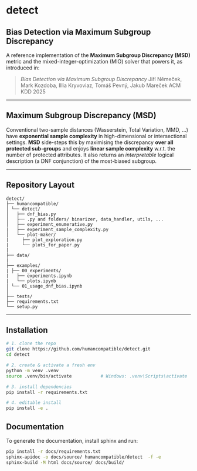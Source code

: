 # detect

## Bias Detection via Maximum Subgroup Discrepancy

A reference implementation of the **Maximum Subgroup Discrepancy (MSD)** metric and the mixed-integer-optimization (MIO) solver that powers it, as introduced in:

> _Bias Detection via Maximum Subgroup Discrepancy_
> Jiří Němeček, Mark Kozdoba, Illia Kryvoviaz, Tomáš Pevný, Jakub Mareček
> ACM KDD 2025

---

## Maximum Subgroup Discrepancy (MSD)

Conventional two-sample distances (Wasserstein, Total Variation, MMD, …) have **exponential sample complexity** in high-dimensional or intersectional settings.
**MSD** side-steps this by maximising the discrepancy **over all protected sub-groups** and enjoys **linear sample complexity** w.r.t. the number of protected attributes.
It also returns an _interpretable_ logical description (a DNF conjunction) of the most-biased subgroup.

---

## Repository Layout

    detect/
    ├── humancompatible/
    │ └── detect/
    │   ├── dnf_bias.py
    │   ├── .py and folders/ binarizer, data_handler, utils, ...
    │   ├── experiment_enumerative.py
    |   ├── experiment_sample_complexity.py
    │   └── plot-maker/
    |     ├── plot_exploration.py
    |     └── plots_for_paper.py
    |
    ├── data/
    |
    ├── examples/
    | ├── 00_experiments/
    |   ├── experiments.ipynb
    |   └── plots.ipynb
    │ └── 01_usage_dnf_bias.ipynb
    │
    ├── tests/
    ├── requirements.txt
    └── setup.py

---

## Installation

```bash
# 1. clone the repo
git clone https://github.com/humancompatible/detect.git
cd detect

# 2. create & activate a fresh env
python -m venv .venv
source .venv/bin/activate           # Windows: .venv\Scripts\activate

# 3. install dependencies
pip install -r requirements.txt

# 4. editable install
pip install -e .
```

## Documentation

To generate the documentation, install sphinx and run:

```bash
pip install -r docs/requirements.txt
sphinx-apidoc -o docs/source/ humancompatible/detect  -f -e
sphinx-build -M html docs/source/ docs/build/
```
